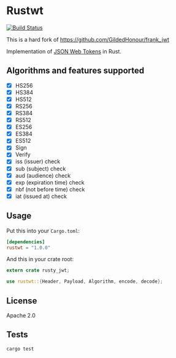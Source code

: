 Rustwt
================================================
[![Build Status](https://travis-ci.org/Richterrettich/rusty_jwt.svg?branch=master)](https://travis-ci.org/Richterrettich/rusty_jwt)

This is a hard fork of https://github.com/GildedHonour/frank_jwt


Implementation of [JSON Web Tokens](http://jwt.io) in Rust.

## Algorithms and features supported
- [x] HS256
- [x] HS384
- [x] HS512
- [x] RS256
- [x] RS384
- [x] RS512
- [x] ES256
- [x] ES384
- [x] ES512
- [x] Sign
- [x] Verify
- [x] iss (issuer) check
- [x] sub (subject) check
- [x] aud (audience) check
- [x] exp (expiration time) check
- [x] nbf (not before time) check
- [x] iat (issued at) check

## Usage

Put this into your `Cargo.toml`:

```toml
[dependencies]
rustwt = "1.0.0"
```

And this in your crate root:

```rust
extern crate rusty_jwt;

use rustwt::{Header, Payload, Algorithm, encode, decode};
```

## License

Apache 2.0

## Tests

```shell
cargo test
```
